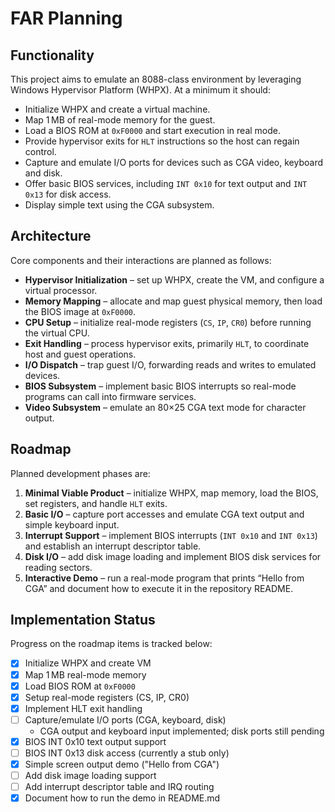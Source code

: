 # FAR Planning

## Functionality
This project aims to emulate an 8088-class environment by leveraging Windows Hypervisor Platform (WHPX). At a minimum it should:

- Initialize WHPX and create a virtual machine.
- Map 1 MB of real-mode memory for the guest.
- Load a BIOS ROM at `0xF0000` and start execution in real mode.
- Provide hypervisor exits for `HLT` instructions so the host can regain control.
- Capture and emulate I/O ports for devices such as CGA video, keyboard and disk.
- Offer basic BIOS services, including `INT 0x10` for text output and `INT 0x13` for disk access.
- Display simple text using the CGA subsystem.

## Architecture
Core components and their interactions are planned as follows:

- **Hypervisor Initialization** – set up WHPX, create the VM, and configure a virtual processor.
- **Memory Mapping** – allocate and map guest physical memory, then load the BIOS image at `0xF0000`.
- **CPU Setup** – initialize real-mode registers (`CS`, `IP`, `CR0`) before running the virtual CPU.
- **Exit Handling** – process hypervisor exits, primarily `HLT`, to coordinate host and guest operations.
- **I/O Dispatch** – trap guest I/O, forwarding reads and writes to emulated devices.
- **BIOS Subsystem** – implement basic BIOS interrupts so real-mode programs can call into firmware services.
- **Video Subsystem** – emulate an 80×25 CGA text mode for character output.

## Roadmap
Planned development phases are:

1. **Minimal Viable Product** – initialize WHPX, map memory, load the BIOS, set registers, and handle `HLT` exits.
2. **Basic I/O** – capture port accesses and emulate CGA text output and simple keyboard input.
3. **Interrupt Support** – implement BIOS interrupts (`INT 0x10` and `INT 0x13`) and establish an interrupt descriptor table.
4. **Disk I/O** – add disk image loading and implement BIOS disk services for reading sectors.
5. **Interactive Demo** – run a real-mode program that prints “Hello from CGA” and document how to execute it in the repository README.

## Implementation Status
Progress on the roadmap items is tracked below:

- [x] Initialize WHPX and create VM
- [x] Map 1 MB real-mode memory
- [x] Load BIOS ROM at `0xF0000`
- [x] Setup real-mode registers (CS, IP, CR0)
- [x] Implement HLT exit handling
- [ ] Capture/emulate I/O ports (CGA, keyboard, disk)
  - CGA output and keyboard input implemented; disk ports still pending
- [x] BIOS INT 0x10 text output support
- [ ] BIOS INT 0x13 disk access (currently a stub only)
- [x] Simple screen output demo ("Hello from CGA")
- [ ] Add disk image loading support
- [ ] Add interrupt descriptor table and IRQ routing
- [x] Document how to run the demo in README.md
